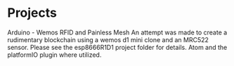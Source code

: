 # Projects
Arduino - Wemos RFID and Painless Mesh
An attempt was made to create a rudimentary blockchain using a wemos d1 mini clone and an MRC522 sensor. 
Please see the esp8666R1D1 project folder for details. Atom and the platformIO plugin where utilized. 
